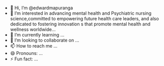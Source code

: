- 👋 Hi, I’m @edwardmapuranga
- 👀 I’m interested in advancing mental health and Psychiatric nursing science,committed to empowering future health care leaders, and also dedicated to fostering innovation s that promote mental health and wellness worldwide...
- 🌱 I’m currently learning ...
- 💞️ I’m looking to collaborate on ...
- 📫 How to reach me ...
- 😄 Pronouns: ...
- ⚡ Fun fact: ...

<!---
edwardmapuranga/edwardmapuranga is a ✨ special ✨ repository because its `README.md` (this file) appears on your GitHub profile.
You can click the Preview link to take a look at your changes.
--->

